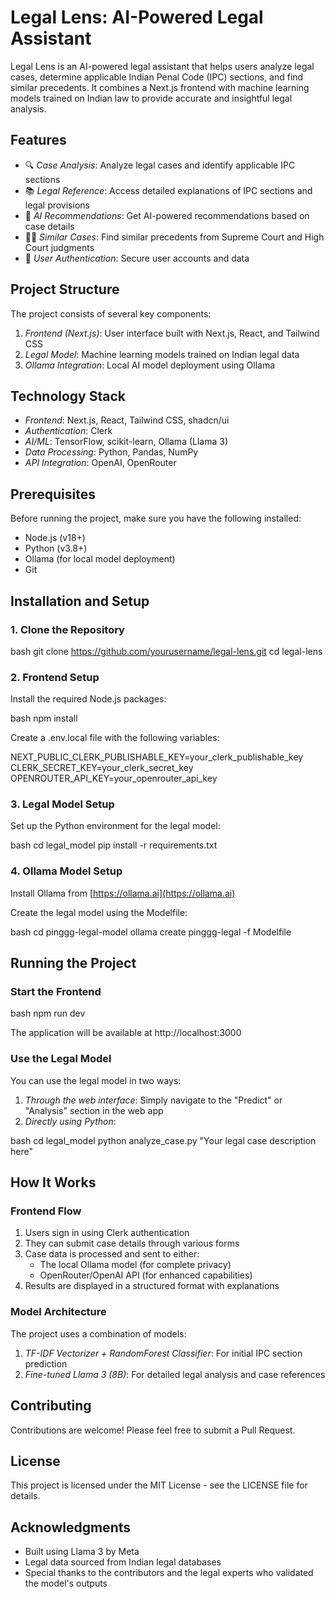 # Legal Lens: AI-Powered Legal Assistant

Legal Lens is an AI-powered legal assistant that helps users analyze legal cases, determine applicable Indian Penal Code (IPC) sections, and find similar precedents. It combines a Next.js frontend with machine learning models trained on Indian law to provide accurate and insightful legal analysis.


## Features

- 🔍 *Case Analysis*: Analyze legal cases and identify applicable IPC sections
- 📚 *Legal Reference*: Access detailed explanations of IPC sections and legal provisions
- 🧠 *AI Recommendations*: Get AI-powered recommendations based on case details
- 👨‍⚖ *Similar Cases*: Find similar precedents from Supreme Court and High Court judgments
- 🔐 *User Authentication*: Secure user accounts and data

## Project Structure

The project consists of several key components:

1. *Frontend (Next.js)*: User interface built with Next.js, React, and Tailwind CSS
2. *Legal Model*: Machine learning models trained on Indian legal data
3. *Ollama Integration*: Local AI model deployment using Ollama

## Technology Stack

- *Frontend*: Next.js, React, Tailwind CSS, shadcn/ui
- *Authentication*: Clerk
- *AI/ML*: TensorFlow, scikit-learn, Ollama (Llama 3)
- *Data Processing*: Python, Pandas, NumPy
- *API Integration*: OpenAI, OpenRouter

## Prerequisites

Before running the project, make sure you have the following installed:

- Node.js (v18+)
- Python (v3.8+)
- Ollama (for local model deployment)
- Git

## Installation and Setup

### 1. Clone the Repository

bash
git clone https://github.com/yourusername/legal-lens.git
cd legal-lens


### 2. Frontend Setup

Install the required Node.js packages:

bash
npm install


Create a .env.local file with the following variables:


NEXT_PUBLIC_CLERK_PUBLISHABLE_KEY=your_clerk_publishable_key
CLERK_SECRET_KEY=your_clerk_secret_key
OPENROUTER_API_KEY=your_openrouter_api_key


### 3. Legal Model Setup

Set up the Python environment for the legal model:

bash
cd legal_model
pip install -r requirements.txt


### 4. Ollama Model Setup

Install Ollama from [https://ollama.ai](https://ollama.ai)

Create the legal model using the Modelfile:

bash
cd pinggg-legal-model
ollama create pinggg-legal -f Modelfile


## Running the Project

### Start the Frontend

bash
npm run dev


The application will be available at http://localhost:3000

### Use the Legal Model

You can use the legal model in two ways:

1. *Through the web interface*: Simply navigate to the "Predict" or "Analysis" section in the web app
2. *Directly using Python*:

bash
cd legal_model
python analyze_case.py "Your legal case description here"


## How It Works

### Frontend Flow

1. Users sign in using Clerk authentication
2. They can submit case details through various forms
3. Case data is processed and sent to either:
   - The local Ollama model (for complete privacy)
   - OpenRouter/OpenAI API (for enhanced capabilities)
4. Results are displayed in a structured format with explanations

### Model Architecture

The project uses a combination of models:

1. *TF-IDF Vectorizer + RandomForest Classifier*: For initial IPC section prediction
2. *Fine-tuned Llama 3 (8B)*: For detailed legal analysis and case references

## Contributing

Contributions are welcome! Please feel free to submit a Pull Request.

## License

This project is licensed under the MIT License - see the LICENSE file for details.

## Acknowledgments

- Built using Llama 3 by Meta
- Legal data sourced from Indian legal databases
- Special thanks to the contributors and the legal experts who validated the model's outputs


